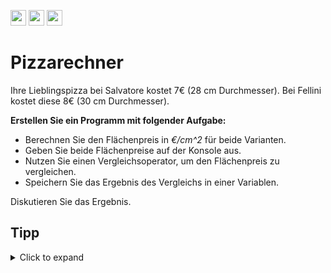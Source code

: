 <a href="https://github.com/hshf1/VorlesungC/discussions/categories/02_übungsaufgaben"><img src="https://img.shields.io/badge/Aufgaben-Q%26A-informational?logo=c" height="25"/></a>
<a href="https://github.com/hshf1/VorlesungC/discussions"><img src="https://img.shields.io/badge/Allgemein-Q%26A-informational?logo=github" height="25"/></a>
<a href="https://github.com/hshf1/VorlesungC/discussions/categories/05_umfragen"><img src="https://img.shields.io/badge/Aufgabe_bewerten-informational?logo=c" height="25"/></a>

# Pizzarechner

Ihre Lieblingspizza bei Salvatore kostet 7€ (28 cm Durchmesser). Bei Fellini kostet diese 8€ (30 cm Durchmesser).


**Erstellen Sie ein Programm mit folgender Aufgabe:**

- Berechnen Sie den Flächenpreis in _€/cm^2_ für beide Varianten.
- Geben Sie beide Flächenpreise auf der Konsole aus.
- Nutzen Sie einen Vergleichsoperator, um den Flächenpreis zu vergleichen.
- Speichern Sie das Ergebnis des Vergleichs in einer Variablen.

Diskutieren Sie das Ergebnis.

## Tipp
<details>
<summary>Click to expand</summary>

Definieren Sie die Variable PI als Konstante mit dem Wert 3,14.
Definieren Sie alle Variabeln mit passenden Datentypen.
Nutzen Sie die Formel ````A=PI*r*r````
  </details>
